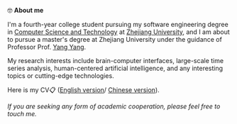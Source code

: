 <!-- I'm a first-year student pursuing my Academic Master's degree in the college of [Computer Science and Technology](http://www.cs.zju.edu.cn/) at 
[Zhejiang University](http://www.zju.edu.cn/), fortunately advised by Prof. [Yang Yang](http://yangy.org/). 
I graduated from Zhejiang University with a Bachelor's degree in Computer Science and Technology.-->
🤓 **About me**

I'm a fourth-year college student pursuing my software engineering degree in [Computer Science and Technology](http://www.cs.zju.edu.cn/) at [Zhejiang University](http://www.zju.edu.cn/),  and I am about to pursue a master's degree at Zhejiang University under the guidance of Professor Prof. [Yang Yang](http://yangy.org/).

My research interests include brain-computer interfaces, large-scale time series analysis, human-centered artificial intelligence, and any interesting topics or cutting-edge technologies.

<!-- I have published several papers  -->
<!-- <a href=''><img src=""></a>
at the top international AI conferences such as KDD, NeurIPS, AAAI. -->
Here is my CV📋 (<a target="_blank"  href="_pages\includes\Personal_Profile.pdf">English version</a>/
<a target="_blank"  href="_pages\includes\Fanqi_CV_cn.pdf">Chinese version</a>).

*If you are seeking any form of academic cooperation, please feel free to touch me.*